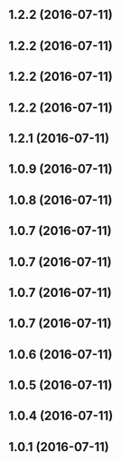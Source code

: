 <a name="1.2.2"></a>
## 1.2.2 (2016-07-11)



<a name="1.2.2"></a>
## 1.2.2 (2016-07-11)



<a name="1.2.2"></a>
## 1.2.2 (2016-07-11)



<a name="1.2.2"></a>
## 1.2.2 (2016-07-11)



<a name="1.2.1"></a>
## 1.2.1 (2016-07-11)



<a name="1.0.9"></a>
## 1.0.9 (2016-07-11)



<a name="1.0.8"></a>
## 1.0.8 (2016-07-11)



<a name="1.0.7"></a>
## 1.0.7 (2016-07-11)



<a name="1.0.7"></a>
## 1.0.7 (2016-07-11)



<a name="1.0.7"></a>
## 1.0.7 (2016-07-11)



<a name="1.0.7"></a>
## 1.0.7 (2016-07-11)



<a name="1.0.6"></a>
## 1.0.6 (2016-07-11)



<a name="1.0.5"></a>
## 1.0.5 (2016-07-11)



<a name="1.0.4"></a>
## 1.0.4 (2016-07-11)



<a name="1.0.3"></a>
## 1.0.1 (2016-07-11)
















